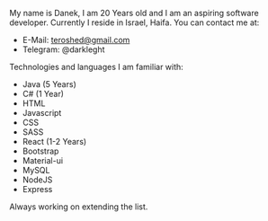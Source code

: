 My name is Danek, I am 20 Years old and I am an aspiring software developer. 
Currently I reside in Israel, Haifa.
You can contact me at: 
- E-Mail: teroshed@gmail.com
- Telegram: @darkleght 

Technologies and languages I am familiar with: 
 - Java (5 Years) 
 - C# (1 Year)
 - HTML 
 - Javascript 
 - CSS 
 - SASS 
 - React (1-2 Years)
 - Bootstrap 
 - Material-ui
 - MySQL
 - NodeJS 
 - Express
 
Always working on extending the list. 
